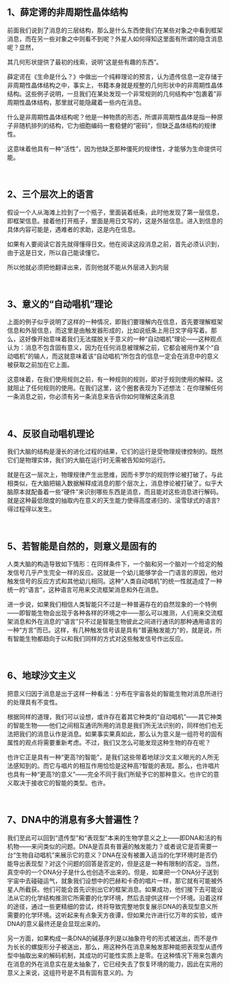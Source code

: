 <h2>1、薛定谔的非周期性晶体结构</h2><p data-pid="ZASh9rsL">前面我们说到了消息的三层结构，那么是什么东西使我们在某些对象之中看到框架消息，而在另一些对象之中则看不到呢？外星人如何得知这里面有所谓的隐含消息呢？显然，</p><p data-pid="UU4SX2TT">其几何形状提供了最初的线索，说明“这是些有趣的东西”。</p><p data-pid="O54vJrpd">薛定谔在《生命是什么？》中做出一个纯粹理论的预言，认为遗传信息一定存储于非周期性晶体结构之中，事实上，书籍本身就是规整的几何形状中的非周期性晶体结构。这些例子说明，一旦我们在某处发现一个非常规则的几何结构中“包裹着”非周期性晶体结构，那里就可能隐藏着一些内在消息。</p><p data-pid="YramUMsn">什么是非周期性晶体结构呢？他是一种物质的形态，所谓非周期性晶体是指一种原子非随机排列的结构，它为细胞编码一套稳健的“密码”，但缺乏晶体结构的规律性。</p><p data-pid="G50yDPlK">这意味着他具有一种“活性”，因为他缺乏那种僵死的规律性，才能够为生命提供可能。</p><p><br></p><h2>2、三个层次上的语言</h2><p data-pid="VYYlE-L4">假设一个人从海滩上捡到了一个瓶子，里面装着纸条，此时他发现了第一层信息，即框架信息。接着他打开瓶子，里面是用日文写的，这是外层信息。进入到信息的具体内容可能是，遇难者的求助，这是内在信息。</p><p data-pid="iyMrYqcF">如果有人要阅读它首先就得懂得日文。他在阅读这段消息之前，首先必须认识到，由于这是日文，所以自己能读懂它。</p><p data-pid="9pCeaZj-">所以他就必须把他翻译出来，否则他就不能从外层进入到内层</p><p><br></p><h2>3、意义的“自动唱机”理论</h2><p data-pid="hk6JeSsD">上面的例子似乎说明了这样的一种情况，即我们要理解内在信息，首先要理解框架信息和外层信息，而这里是由触发器形成的，比如说纸条上用日文字母写着。那么，这好像开始意味着我们无法摆脱关于意义的一种“自动唱机”理论——这种观点认为：消息不包含固有意义，因为在任何消息被理解之前，它都会被用作某个“自动唱机”的输人，而这就意味着该“自动唱机”所包含的信息一定会在消息中的意义被获取之前加在它上面。</p><p data-pid="5ObrV1jq">这意味着，在我们使用规则之前，有一种规则的规则，即对于规则使用的解释。这就阻止了任何规则的使用。在我们这里，这个圈套表现为下述想法：在你理解任何一条消息之前，你必须有另一条消息来告诉你如何理解这条消息</p><p><br></p><h2>4、反驳自动唱机理论</h2><p data-pid="yLClsTvb">我们大脑的结构是漫长的进化过程的结果，它们的运行是受物理规律控制的。既然它们是物理实体，我们的大脑在运行时无需被告知如何运行。</p><p data-pid="PMRrEqTo">就是在这一层次上，物理规律产生出思维，因而卡罗尔的规则悖论被打破了。与此相类似，在大脑把输入数据解释成消息的那个层次上，消息悖论被打破了。似乎大脑原本就配备着一些“硬件”来识别哪些东西是消息，而且能对这些消息进行解码。就是这种最低限度的抽取内在意义的天生能力使得高度递归的、滚雪球式的语言?得过程得以发生。</p><p><br></p><h2>5、若智能是自然的，则意义是固有的</h2><p data-pid="crcfHHj8">人类大脑的构造导致如下情形：在同样条件下，一个脑和另一个脑对一个给定的触发信号几乎产生完全一样的反应。这就是一个幼儿能够学会一门语言的原因，他对触发信号的反应方式和其他幼儿相同。这种“人类自动唱机”的统一性就造成了一种统一的“语言”，这种语言可用来交流框架消息和外在消息。</p><p data-pid="ySjesM7_">进一步说，如果我们相信人类智能只不过是一种普遍存在的自然现象的一个特例——即智能生物会出现于各种各样的环境之中——那么可以推测，人们用来交流框架消息和外在消息的“语言”只不过是智能生物彼此之间进行通讯的那种通用语言的一种“方言”而已。这样，有几种触发信号该是具有“普遍触发能力”的，就是说，所有智能生物都趋向于以和我们同样的方式对这些触发信号作出反应。</p><p><br></p><h2>6、地球沙文主义</h2><p data-pid="8UB9Jmv-">把意义归因于消息是出于这样一种看法：分布在宇宙各处的智能生物对消息所进行的处理具有不变性。</p><p data-pid="t7-c_OPi">根据同样的道理，我们可以设想，或许存在着其它种类的“自动唱机”——其它神类的智能生物——他们之间相互通讯所用的消息是我们所无法识别的，同样他们也无法把我们的消息认作是消息。如果事实果真如此，那么认为意义是一组符号的固有属性的观点将需要重新考虑。不过，我们又怎么可能发现这种生物的存在呢？</p><p data-pid="uDWKoqe7">也许它正是具有一种“更高?的智能”，是我们这些带着地球沙文主义眼光的人所无法感知到的。而它与唱片的相互作用恰恰是这种高?智能的表现。那么，也许唱片也具有一种“更高?的意义”——完全不同于我们所赋予它的那种意义。也许它的意义取决于接收它的智能的类型。也许。</p><p><br></p><h2>7、DNA中的消息有多大普遍性？</h2><p data-pid="XhzJWUeL">我们至此可以回到“遗传型”和“表现型”本来的生物学意义之上——即DNA和活的有机物——来问类似的问题。DNA是否具有普遍的触发能力？或者说它是否需要一台“生物自动唱机”来展示它的意义？DNA在没有被置入适当的化学环境时是否仍能导出表现型？对这个问题的回答是否定的，但是这是一种有限制的否定。当然，真空中的一个DNA分子是什么也创造不出来的。但是，如果把一个DNA分子送到宇宙中去碰碰运气，就象我们设想中的巴赫和卡奇的唱片一样，那它就有可能被外星人所截获。他们可能会首先识别出它的框架消息。如果成功，他们接下去可能设法从它的化学结构推测它所需要的化学环境，然后去提供这样一个环境。沿着这样的途径，通过一些更精细的尝试，终将导致完整地恢复展示DNA的表现型意义所需要的化学环境。这听起来有点象天方夜谭，但如果允许进行亿万年的实验，或许DNA的意义最终还是会显现出来的。</p><p data-pid="nBROL_c7">另一方面，如果构成一条DNA的碱基序列是以抽象符号的形式被送出，而不是作为长长的螺旋形分子被送出，那么，用这种外在消息来触发那种能把表现型从遗传型中抽取出来的解码机制，其成功的可能性实质上是零。在这种情况下用来包裹内在消息的外在消息实在是太抽象了，它已经失去了恢复环境的能力，因此在实用的意义上来说，这组符号是不具有固有意义的。为</p><p></p><p></p>